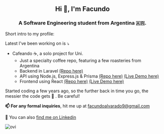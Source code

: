 <h2 align="center">Hi 👋, I'm Facundo</h2>
<h3 align="center">A Software Engineering student from Argentina 🇦🇷.</h3>

Short intro to my profile:

Latest I've been working on is ⤵️

- Cafeando ☕, a solo project for Uni. 
  - Just a specialty coffee repo, featuring a few roasteries from Argentina
  - Backend in Laravel [(Repo here)](https://github.com/FacundoAlvarado9/cafeando-backend)
  - API using Node.js, Express.js & Prisma [(Repo here)](https://github.com/FacundoAlvarado9/cafeando-api) [(Live Demo here)](https://cafeando-api.herokuapp.com)
  - Frontend using React [(Repo here)](https://github.com/iaw-2022/FacundoAlvarado9-js) [(Live Demo here)](https://cafeando-front-deploy.vercel.app)

Started coding a few years ago, so the further back in time you go, the messier the code gets 🤣 . Be careful!

**📫 For any formal inquiries**, hit me up at facundoalvarado9@gmail.com

🔎 You can also [find me on Linkedin](https://www.linkedin.com/in/facundoalvarado9/)

<img src="https://github-readme-stats.vercel.app/api/top-langs?username=facundoalvarado9&show_icons=true&locale=en&layout=compact&theme=chartreuse-dark" alt="ovi" />
